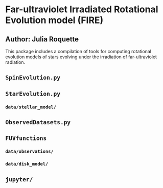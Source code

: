 # Far-ultraviolet Irradiated Rotational Evolution model (FIRE) 
## Author: Julia Roquette

This package includes a compilation of tools for computing rotational evolution models of stars evolving under the irradiation of far-ultraviolet radiation. 




## `SpinEvolution.py`


## `StarEvolution.py`


### `data/stellar_model/`

## `ObservedDatasets.py`

## `FUVfunctions`

### `data/observations/`

### `data/disk_model/`

## `jupyter/`
